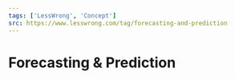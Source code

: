 ```yaml
---
tags: ['LessWrong', 'Concept']
src: https://www.lesswrong.com/tag/forecasting-and-prediction
---
```


# Forecasting & Prediction
